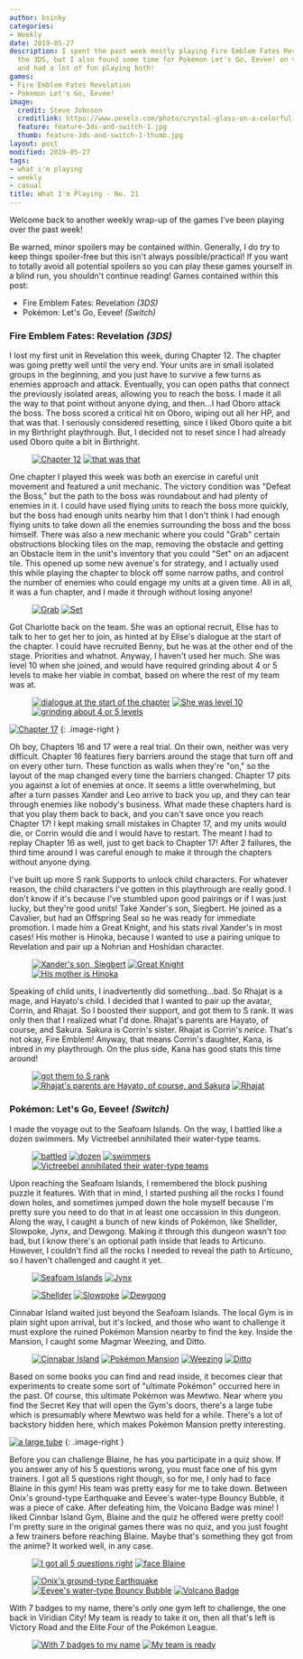 ```yaml
---
author: bsinky
categories:
- Weekly
date: 2019-05-27
description: I spent the past week mostly playing Fire Emblem Fates Revelation on
  the 3DS, but I also found some time for Pokémon Let's Go, Eevee! on the Switch,
  and had a lot of fun playing both!
games:
- Fire Emblem Fates Revelation
- Pokemon Let's Go, Eevee!
image:
  credit: Steve Johnson
  creditlink: https://www.pexels.com/photo/crystal-glass-on-a-colorful-background-2179374/
  feature: feature-3ds-and-switch-1.jpg
  thumb: feature-3ds-and-switch-1-thumb.jpg
layout: post
modified: 2019-05-27
tags:
- what i'm playing
- weekly
- casual
title: What I'm Playing - No. 21
---
```


Welcome back to another weekly wrap-up of the games I've been playing over the
past week!

Be warned, minor spoilers may be contained within. Generally, I do *try* to keep
things spoiler-free but this isn't always possible/practical! If you want to
totally avoid all potential spoilers so you can play these games yourself in a
blind run, you shouldn't continue reading! Games contained within this post:

 - Fire Emblem Fates: Revelation *(3DS)*
 - Pokémon: Let's Go, Eevee! *(Switch)*

<!--more-->

### Fire Emblem Fates: Revelation *(3DS)*

I lost my first unit in Revelation this week, during Chapter 12. The chapter was
going pretty well until the very end. Your units are in small isolated groups in
the beginning, and you just have to survive a few turns as enemies approach and
attack. Eventually, you can open paths that connect the previously isolated
areas, allowing you to reach the boss. I made it all the way to that point
without anyone dying, and then...I had Oboro attack the boss. The boss scored a
critical hit on Oboro, wiping out all her HP, and that was that. I seriously
considered resetting, since I liked Oboro quite a bit in my Birthright
playthrough. But, I decided not to reset since I had already used Oboro quite a
bit in Birthright.

<figure class="half">
    <a href="https://i.imgur.com/1MQrtfq.png"><img src="https://i.imgur.com/1MQrtfqm.png" alt="Chapter 12"/></a>
    <a href="https://i.imgur.com/6YG7oi7.png"><img src="https://i.imgur.com/6YG7oi7m.png" alt="that was that"/></a>
</figure>

One chapter I played this week was both an exercise in careful unit movement and
featured a unit mechanic. The victory condition was "Defeat the Boss," but the
path to the boss was roundabout and had plenty of enemies in it. I could have
used flying units to reach the boss more quickly, but the boss had enough units
nearby him that I don't think I had enough flying units to take down all the
enemies surrounding the boss and the boss himself. There was also a new mechanic
where you could "Grab" certain obstructions blocking tiles on the map, removing
the obstacle and getting an Obstacle item in the unit's inventory that you could
"Set" on an adjacent tile. This opened up some new avenue's for strategy, and I
actually used this while playing the chapter to block off some narrow paths, and
control the number of enemies who could engage my units at a given time. All in
all, it was a fun chapter, and I made it through without losing anyone!

<figure class="half">
    <a href="https://i.imgur.com/MYZh6L9.png"><img src="https://i.imgur.com/MYZh6L9m.png" alt="Grab"/></a>
    <a href="https://i.imgur.com/TbMaSxh.png"><img src="https://i.imgur.com/TbMaSxhm.png" alt="Set"/></a>
</figure>

Got Charlotte back on the team. She was an optional recruit, Elise has to talk
to her to get her to join, as hinted at by Elise's dialogue at the start of the
chapter. I could have recruited Benny, but he was at the other end of the stage.
Priorities and whatnot. Anyway, I haven't used her much. She was level 10 when
she joined, and would have required grinding about 4 or 5 levels to make her
viable in combat, based on where the rest of my team was at.

<figure class="third">
    <a href="https://i.imgur.com/MbGbFVr.png"><img src="https://i.imgur.com/MbGbFVrm.png" alt="dialogue at the start of the chapter"/></a>
    <a href="https://i.imgur.com/vqkNv8M.png"><img src="https://i.imgur.com/vqkNv8Mm.png" alt="She was level 10"/></a>
    <a href="https://i.imgur.com/ucq9aIM.png"><img src="https://i.imgur.com/ucq9aIMm.png" alt="grinding about 4 or 5 levels"/></a>
</figure>

[![Chapter 17](https://i.imgur.com/VmsK3abm.png)](https://i.imgur.com/VmsK3ab.png)
{: .image-right }

Oh boy, Chapters 16 and 17 were a real trial. On their own, neither was very
difficult. Chapter 16 features fiery barriers around the stage that turn off and
on every other turn. These function as walls when they're "on," so the layout of
the map changed every time the barriers changed. Chapter 17 pits you against a
lot of enemies at once. It seems a little overwhelming, but after a turn passes
Xander and Leo arrive to back you up, and they can tear through enemies like
nobody's business. What made these chapters hard is that you play them back to
back, and you can't save once you reach Chapter 17! I kept making small mistakes
in Chapter 17, and my units would die, or Corrin would die and I would have to
restart. The meant I had to replay Chapter 16 as well, just to get back to
Chapter 17! After 2 failures, the third time around I was careful enough to make
it through the chapters without anyone dying.

I've built up more S rank Supports to unlock child characters. For whatever
reason, the child characters I've gotten in this playthrough are really good. I
don't know if it's because I've stumbled upon good pairings or if I was just
lucky, but they're good units! Take Xander's son, Siegbert. He joined as a
Cavalier, but had an Offspring Seal so he was ready for immediate promotion. I
made him a Great Knight, and his stats rival Xander's in most cases! His mother
is Hinoka, because I wanted to use a pairing unique to Revelation and pair up a
Nohrian and Hoshidan character.

<figure class="third">
    <a href="https://i.imgur.com/pBH6jTZ.png"><img src="https://i.imgur.com/pBH6jTZm.png" alt="Xander's son, Siegbert"/></a>
    <a href="https://i.imgur.com/ATwTNYL.png"><img src="https://i.imgur.com/ATwTNYLm.png" alt="Great Knight"/></a>
    <a href="https://i.imgur.com/P244n0n.png"><img src="https://i.imgur.com/P244n0nm.png" alt="His mother is Hinoka"/></a>
</figure>

Speaking of child units, I inadvertently did something...bad. So Rhajat is a
mage, and Hayato's child. I decided that I wanted to pair up the avatar, Corrin,
and Rhajat. So I boosted their support, and got them to S rank. It was only then
that I realized what I'd done. Rhajat's parents are Hayato, of course, and
Sakura. Sakura is Corrin's sister. Rhajat is Corrin's *neice*. That's not okay,
Fire Emblem! Anyway, that means Corrin's daughter, Kana, is inbred in my
playthrough. On the plus side, Kana has good stats this time around!

<figure class="third">
    <a href="https://i.imgur.com/7O1pWh0.png"><img src="https://i.imgur.com/7O1pWh0m.png" alt="got them to S rank"/></a>
    <a href="https://i.imgur.com/K4jHqdF.png"><img src="https://i.imgur.com/K4jHqdFm.png" alt="Rhajat's parents are Hayato, of course, and Sakura"/></a>
    <a href="https://i.imgur.com/KAPqUWe.png"><img src="https://i.imgur.com/KAPqUWem.png" alt="Rhajat"/></a>
</figure>

### Pokémon: Let's Go, Eevee! *(Switch)*

I made the voyage out to the Seafoam Islands. On the way, I battled like a dozen
swimmers. My Victreebel annihilated their water-type teams.

<figure class="half">
    <a href="https://i.imgur.com/sjLUzYo.jpg"><img src="https://i.imgur.com/sjLUzYom.jpg" alt="battled"/></a>
    <a href="https://i.imgur.com/rysq61C.jpg"><img src="https://i.imgur.com/rysq61Cm.jpg" alt="dozen"/></a>
    <a href="https://i.imgur.com/lnyxEQZ.jpg"><img src="https://i.imgur.com/lnyxEQZm.jpg" alt="swimmers"/></a>
    <a href="https://i.imgur.com/zKZZawU.jpg"><img src="https://i.imgur.com/zKZZawUm.jpg" alt="Victreebel annihilated their water-type teams"/></a>
</figure>

Upon reaching the Seafoam Islands, I remembered the block pushing puzzle it
features. With that in mind, I started pushing all the rocks I found down holes,
and sometimes jumped down the hole myself because I'm pretty sure you need to do
that in at least one occassion in this dungeon. Along the way, I caught a bunch
of new kinds of Pokémon, like Shellder, Slowpoke, Jynx, and Dewgong. Making it
through this dungeon wasn't too bad, but I know there's an optional path inside
that leads to Articuno. However, I couldn't find all the rocks I needed to
reveal the path to Articuno, so I haven't challenged and caught it yet.

<figure class="half">
    <a href="https://i.imgur.com/maHuAes.jpg"><img src="https://i.imgur.com/maHuAesm.jpg" alt="Seafoam Islands"/></a>
    <a href="https://i.imgur.com/JZltpLZ.jpg"><img src="https://i.imgur.com/JZltpLZm.jpg" alt="Jynx"/></a>
</figure>

<figure class="third">
    <a href="https://i.imgur.com/1NQq7vh.jpg"><img src="https://i.imgur.com/1NQq7vhm.jpg" alt="Shellder"/></a>
    <a href="https://i.imgur.com/WQ74gxB.jpg"><img src="https://i.imgur.com/WQ74gxBm.jpg" alt="Slowpoke"/></a>
    <a href="https://i.imgur.com/vOCeXcF.jpg"><img src="https://i.imgur.com/vOCeXcFm.jpg" alt="Dewgong"/></a>
</figure>

Cinnabar Island waited just beyond the Seafoam Islands. The local Gym is in
plain sight upon arrival, but it's locked, and those who want to challenge it
must explore the ruined Pokémon Mansion nearby to find the key. Inside the
Mansion, I caught some Magmar Weezing, and Ditto.

<figure class="half">
    <a href="https://i.imgur.com/0sv2RMR.jpg"><img src="https://i.imgur.com/0sv2RMRm.jpg" alt="Cinnabar Island"/></a>
    <a href="https://i.imgur.com/pIou1Ak.jpg"><img src="https://i.imgur.com/pIou1Akm.jpg" alt="Pokémon Mansion"/></a>
    <a href="https://i.imgur.com/nwEXpBD.jpg"><img src="https://i.imgur.com/nwEXpBDm.jpg" alt="Weezing"/></a>
    <a href="https://i.imgur.com/lAuHQO1.jpg"><img src="https://i.imgur.com/lAuHQO1m.jpg" alt="Ditto"/></a>
</figure>

Based on some books you can find and read inside, it becomes clear that
experiments to create some sort of "ultimate Pokémon" occurred here in the past.
Of course, this ultimate Pokémon was Mewtwo. Near where you find the Secret Key
that will open the Gym's doors, there's a large tube which is presumably where
Mewtwo was held for a while. There's a lot of backstory hidden here, which makes
Pokémon Mansion pretty interesting.

[![a large tube](https://i.imgur.com/dULOnBtm.jpg)](https://i.imgur.com/dULOnBt.jpg)
{: .image-right }

Before you can challenge Blaine, he has you participate in a quiz show. If you
answer any of his 5 questions wrong, you must face one of his gym trainers. I
got all 5 questions right though, so for me, I only had to face Blaine in this
gym! His team was pretty easy for me to take down. Between Onix's ground-type
Earthquake and Eevee's water-type Bouncy Bubble, it was a piece of cake. After
defeating him, the Volcano Badge was mine! I liked Cinnbar Island Gym, Blaine
and the quiz he offered were pretty cool! I'm pretty sure in the original games
there was no quiz, and you just fought a few trainers before reaching Blaine.
Maybe that's something they got from the anime? It worked well, in any case.

<figure class="half">
    <a href="https://i.imgur.com/NILE1N3.jpg"><img src="https://i.imgur.com/NILE1N3m.jpg" alt="I got all 5 questions right"/></a>
    <a href="https://i.imgur.com/okdA73N.jpg"><img src="https://i.imgur.com/okdA73Nm.jpg" alt="face Blaine"/></a>
</figure>

<figure class="third">
    <a href="https://i.imgur.com/DFD8F7X.jpg"><img src="https://i.imgur.com/DFD8F7Xm.jpg" alt="Onix's ground-type Earthquake"/></a>
    <a href="https://i.imgur.com/GXdYK1j.jpg"><img src="https://i.imgur.com/GXdYK1jm.jpg" alt="Eevee's water-type Bouncy Bubble"/></a>
    <a href="https://i.imgur.com/wLSLxOk.jpg"><img src="https://i.imgur.com/wLSLxOkm.jpg" alt="Volcano Badge"/></a>
</figure>

With 7 badges to my name, there's only one gym left to challenge, the one back
in Viridian City! My team is ready to take it on, then all that's left is
Victory Road and the Elite Four of the Pokémon League.

<figure class="half">
    <a href="https://i.imgur.com/aPN8jOE.jpg"><img src="https://i.imgur.com/aPN8jOEm.jpg" alt="With 7 badges to my name"/></a>
    <a href="https://i.imgur.com/yGiSKDc.jpg"><img src="https://i.imgur.com/yGiSKDcm.jpg" alt="My team is ready"/></a>
</figure>
